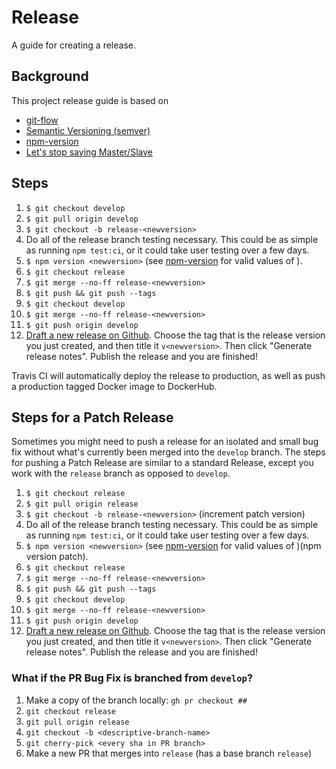# Release

A guide for creating a release.

## Background

This project release guide is based on

- [git-flow](https://nvie.com/posts/a-successful-git-branching-model/)
- [Semantic Versioning (semver)](https://semver.org/)
- [npm-version](https://docs.npmjs.com/cli/version)
- [Let's stop saying Master/Slave](https://medium.com/@mikebroberts/let-s-stop-saying-master-slave-10f1d1bf34df)

## Steps

1. `$ git checkout develop`
2. `$ git pull origin develop`
3. `$ git checkout -b release-<newversion>`
4. Do all of the release branch testing necessary. This could be as simple as running `npm test:ci`, or it could take user testing over a few days.
5. `$ npm version <newversion>` (see [npm-version](https://docs.npmjs.com/cli/version) for valid values of <newversion>).
6. `$ git checkout release`
7. `$ git merge --no-ff release-<newversion>`
8. `$ git push && git push --tags`
9. `$ git checkout develop`
10. `$ git merge --no-ff release-<newversion>`
11. `$ git push origin develop`
12. [Draft a new release on Github](https://github.com/processing/p5.js-web-editor/releases/new). Choose the tag that is the release version you just created, and then title it `v<newversion>`. Then click "Generate release notes". Publish the release and you are finished!

Travis CI will automatically deploy the release to production, as well as push a production tagged Docker image to DockerHub.

## Steps for a Patch Release

Sometimes you might need to push a release for an isolated and small bug fix without what's currently been merged into the `develop` branch. The steps for pushing a Patch Release are similar to a standard Release, except you work with the `release` branch as opposed to `develop`.

1. `$ git checkout release`
2. `$ git pull origin release`
3. `$ git checkout -b release-<newversion>` (increment patch version)
4. Do all of the release branch testing necessary. This could be as simple as running `npm test:ci`, or it could take user testing over a few days.
5. `$ npm version <newversion>` (see [npm-version](https://docs.npmjs.com/cli/version) for valid values of )(npm version patch).
6. `$ git checkout release`
7. `$ git merge --no-ff release-<newversion>`
8. `$ git push && git push --tags`
9. `$ git checkout develop`
10. `$ git merge --no-ff release-<newversion>`
11. `$ git push origin develop`
12. [Draft a new release on Github](https://github.com/processing/p5.js-web-editor/releases/new). Choose the tag that is the release version you just created, and then title it `v<newversion>`. Then click "Generate release notes". Publish the release and you are finished!

### What if the PR Bug Fix is branched from `develop`?

1. Make a copy of the branch locally: `gh pr checkout ##`
2. `git checkout release`
3. `git pull origin release`
4. `git checkout -b <descriptive-branch-name>`
5. `git cherry-pick <every sha in PR branch>`
6. Make a new PR that merges into `release` (has a base branch `release`)
